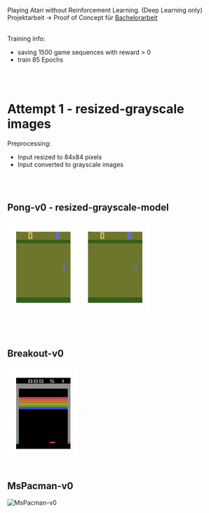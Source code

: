 Playing Atari without Reinforcement Learning. (Deep Learning only) <br>
Projektarbeit -> Proof of Concept für [Bachelorarbeit](https://github.com/CKeibel/Deep_Reinforcement_Learning)
<br>
<br>

Training info:
* saving 1500 game sequences with reward > 0
* train 85 Epochs
<br>
<br>

# Attempt 1 - resized-grayscale images
Preprocessing:
* Input resized to 84x84 pixels
* Input converted to grayscale images
<br>
<br>

## Pong-v0 - resized-grayscale-model <br>
![Pong-v0](https://github.com/CKeibel/Playing-Atari-Deep-Learning-only/blob/main/models_in_action/01_resized_and_grayscale_imgs/Pong-v0.gif)
![Pong-v0](https://github.com/CKeibel/Playing-Atari-Deep-Learning-only/blob/main/models_in_action/01_resized_and_grayscale_imgs/Pong-v0.gif)

<br>
<br>

## Breakout-v0 <br>
![Breakout-v0](https://github.com/CKeibel/Playing-Atari-Deep-Learning-only/blob/main/models_in_action/01_resized_and_grayscale_imgs/Breakout-v0.gif)
<br>
<br>

## MsPacman-v0 <br>
![MsPacman-v0](https://github.com/CKeibel/Playing-Atari-Deep-Learning-only/blob/main/models_in_action/01_resized_and_grayscale_imgs/MsPacman-v0.gif)
<br>
<br>
